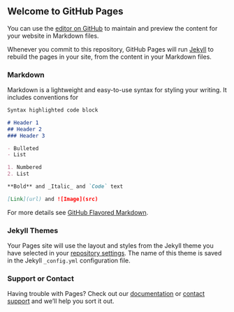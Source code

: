 
<script src='https://cdn.jsdelivr.net/npm/@tensorflow/tfjs@1.0.0/dist/tf.min.js'/>

<script type="text/javascript">
  import * as tf from '@tensorflow/tfjs';
  const model = await tf.loadLayersModel('https://drive.google.com/file/d/1G2Q-4UNIB7nj7tjsT6-1NMvu8ClBO0J5/view?usp=sharing');
</script>

## Welcome to GitHub Pages

You can use the [editor on GitHub](https://github.com/CHHsu/EX_MNIST/edit/master/README.md) to maintain and preview the content for your website in Markdown files.

Whenever you commit to this repository, GitHub Pages will run [Jekyll](https://jekyllrb.com/) to rebuild the pages in your site, from the content in your Markdown files.

### Markdown

Markdown is a lightweight and easy-to-use syntax for styling your writing. It includes conventions for

```markdown
Syntax highlighted code block

# Header 1
## Header 2
### Header 3

- Bulleted
- List

1. Numbered
2. List

**Bold** and _Italic_ and `Code` text

[Link](url) and ![Image](src)
```

For more details see [GitHub Flavored Markdown](https://guides.github.com/features/mastering-markdown/).

### Jekyll Themes

Your Pages site will use the layout and styles from the Jekyll theme you have selected in your [repository settings](https://github.com/CHHsu/EX_MNIST/settings). The name of this theme is saved in the Jekyll `_config.yml` configuration file.

### Support or Contact

Having trouble with Pages? Check out our [documentation](https://help.github.com/categories/github-pages-basics/) or [contact support](https://github.com/contact) and we’ll help you sort it out.
